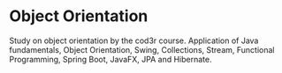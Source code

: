 # Object Orientation

Study on object orientation by the cod3r course. Application of Java fundamentals, Object Orientation, Swing, Collections, Stream, Functional Programming, Spring Boot, JavaFX, JPA and Hibernate.
